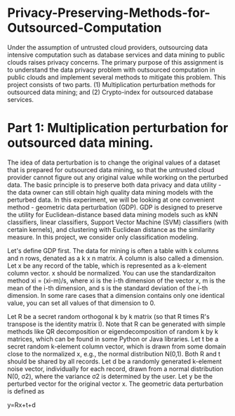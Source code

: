 # Privacy-Preserving-Methods-for-Outsourced-Computation
Under the assumption of untrusted cloud providers, outsourcing data intensive computation such as database services and data mining to public clouds raises privacy concerns. The primary purpose of this assignment is to understand the data privacy problem with outsourced computation in public clouds and implement several methods to mitigate this problem. This project consists of two parts.
(1) Multiplication perturbation methods for outsourced data mining; and 
(2) Crypto-index for outsourced database services.
# Part 1: Multiplication perturbation for outsourced data mining.

The idea of data perturbation is to change the original values of a dataset that is prepared for outsourced data mining, so that the untrusted cloud provider cannot figure out any original value while working on the perturbed data. The basic principle is to preserve both data privacy and data utility - the data owner can still obtain high quality data mining models with the perturbed data. In this experiment, we will be looking at one convenient method - geometric data perturbation (GDP). GDP is designed to preserve the utility for Euclidean-distance based data mining models such as kNN classifiers, linear classifiers, Support Vector Machine (SVM) classifiers (with certain kernels), and clustering with Euclidean distance as the similarity measure. In this project, we consider only classification modeling.

Let's define GDP first. The data for mining is often a table with k columns and n rows, denated as a k x n matrix. A column is also called a dimension. Let x be any record of the table, which is represented as a k-element column vector. x should be normalized. You can use the standardizaiton method xi = (xi-m)/s, where xi is the i-th dimension of the vector x, m is the mean of the i-th dimension, and s is the standard deviation of the i-th dimension. In some rare cases that a dimension contains only one identical value, you can set all values of that dimension to 0.

Let R be a secret random orthogonal k by k matrix (so that R times R's transpose is the identity matrix I). Note that R can be generated with simple methods like QR decomposition or eigendecomposition of random k by k matrices, which can be found in some Python or Java libraries. Let t be a secret random k-element column vector, which is drawn from some domain close to the normalized x, e.g., the normal distribution N(0,1). Both R and t should be shared by all records. Let d be a randomly generated k-element noise vector, individually for each record, drawn from a normal distribution N(0, σ2), where the variance σ2 is determined by the user. Let y be the perturbed vector for the original vector x. The geometric data perturbation is defined as

y=Rx+t+d
